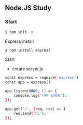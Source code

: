 ## Node.JS Study

### Start
```bash
$ npm init -y
```

Express install
```bash
$ npm install express
```

Start
- create server.js
```bash
const express = require('express')
const app = express()

app.listen(8080, () => {
    console.log("서버 실행중");
});

app.get('/', (req, res) => {
    res.send('hi');
});
```